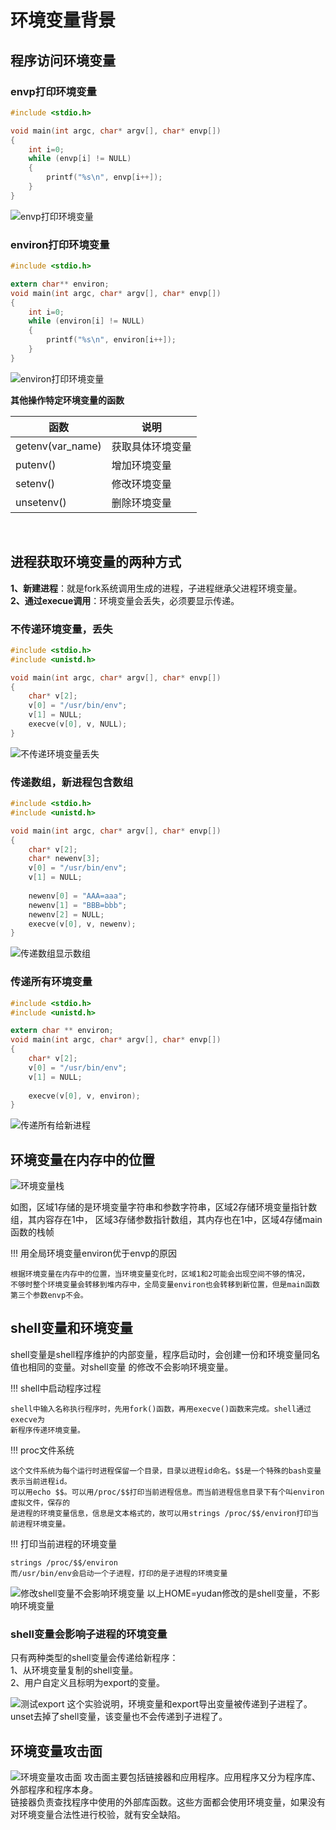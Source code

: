 # 环境变量背景

## 程序访问环境变量

### envp打印环境变量

```c
#include <stdio.h>

void main(int argc, char* argv[], char* envp[])
{
    int i=0;
    while (envp[i] != NULL)
    {
        printf("%s\n", envp[i++]);
    }
}
```

![envp打印环境变量](../img/env-envp.png)

### environ打印环境变量

```c
#include <stdio.h>

extern char** environ;
void main(int argc, char* argv[], char* envp[])
{
    int i=0;
    while (environ[i] != NULL)
    {
        printf("%s\n", environ[i++]);
    }
}
```

![environ打印环境变量](../img/env-environ.png)

**其他操作特定环境变量的函数**

| 函数 | 说明 |
| ---- | ---- |
| getenv(var_name) | 获取具体环境变量 |
| putenv()         | 增加环境变量    |
| setenv()         | 修改环境变量    |
| unsetenv()       | 删除环境变量    |  

<br>

## 进程获取环境变量的两种方式

**1、新建进程**：就是fork系统调用生成的进程，子进程继承父进程环境变量。  
**2、通过execue调用**：环境变量会丢失，必须要显示传递。  

### 不传递环境变量，丢失

```c
#include <stdio.h>
#include <unistd.h>

void main(int argc, char* argv[], char* envp[])
{
    char* v[2];
    v[0] = "/usr/bin/env";
    v[1] = NULL;
    execve(v[0], v, NULL);
}
```
![不传递环境变量丢失](../img/env-null.png)

### 传递数组，新进程包含数组

```c
#include <stdio.h>
#include <unistd.h>

void main(int argc, char* argv[], char* envp[])
{
    char* v[2];
    char* newenv[3];
    v[0] = "/usr/bin/env";
    v[1] = NULL;
    
    newenv[0] = "AAA=aaa";
    newenv[1] = "BBB=bbb";
    newenv[2] = NULL;
    execve(v[0], v, newenv);
}
```
![传递数组显示数组](../img/env-new.png)

### 传递所有环境变量

```c
#include <stdio.h>
#include <unistd.h>

extern char ** environ;
void main(int argc, char* argv[], char* envp[])
{
    char* v[2];
    v[0] = "/usr/bin/env";
    v[1] = NULL;
    
    execve(v[0], v, environ);
}
```
![传递所有给新进程](../img/env-all.png)

## 环境变量在内存中的位置

![环境变量栈](../img/env-stack.png)

如图，区域1存储的是环境变量字符串和参数字符串，区域2存储环境变量指针数组，其内容存在1中，
区域3存储参数指针数组，其内存也在1中，区域4存储main函数的栈帧

!!! 用全局环境变量environ优于envp的原因

    根据环境变量在内存中的位置，当环境变量变化时，区域1和2可能会出现空间不够的情况，
    不够时整个环境变量会转移到堆内存中，全局变量environ也会转移到新位置，但是main函数
    第三个参数envp不会。

## shell变量和环境变量

shell变量是shell程序维护的内部变量，程序启动时，会创建一份和环境变量同名值也相同的变量。对shell变量
的修改不会影响环境变量。

!!! shell中启动程序过程

    shell中输入名称执行程序时，先用fork()函数，再用execve()函数来完成。shell通过execve为
    新程序传递环境变量。

!!! proc文件系统

    这个文件系统为每个运行时进程保留一个目录，目录以进程id命名。$$是一个特殊的bash变量表示当前进程id。
    可以用echo $$。可以用/proc/$$打印当前进程信息。而当前进程信息目录下有个叫environ虚拟文件，保存的
    是进程的环境变量信息，信息是文本格式的，故可以用strings /proc/$$/environ打印当前进程环境变量。
       
!!! 打印当前进程的环境变量

    strings /proc/$$/environ  
    而/usr/bin/env会启动一个子进程，打印的是子进程的环境变量

![修改shell变量不会影响环境变量](../img/env-shell.png)
以上HOME=yudan修改的是shell变量，不影响环境变量


### shell变量会影响子进程的环境变量

只有两种类型的shell变量会传递给新程序：  
1、从环境变量复制的shell变量。  
2、用户自定义且标明为export的变量。  

![测试export](../img/env-shelltest.png)
这个实验说明，环境变量和export导出变量被传递到子进程了。unset去掉了shell变量，该变量也不会传递到子进程了。

## 环境变量攻击面

![环境变量攻击面](../img/env-attacktype.png)
攻击面主要包括链接器和应用程序。应用程序又分为程序库、外部程序和程序本身。  
链接器负责查找程序中使用的外部库函数。这些方面都会使用环境变量，如果没有对环境变量合法性进行校验，就有安全缺陷。  